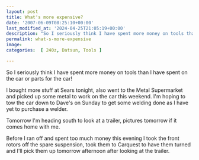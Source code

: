 ```yaml
---
layout: post
title: What's more expensive?
date: '2007-06-09T08:25:10+00:00'
last_modified_at: '2024-04-25T21:05:19+00:00'
description: "So I seriously think I have spent more money on tools than I have spent on the car or parts for the car!"
permalink: what-s-more-expensive
image: 
categories:  [ 240z, Datsun, Tools ]

---
```

So I seriously think I have spent more money on tools than I have spent on the car or parts for the car!

I bought more stuff at Sears tonight, also went to the Metal Supermarket and picked up some metal to work on the car this weekend. I'm hoping to tow the car down to Dave's on Sunday to get some welding done as I have yet to purchase a welder.

Tomorrow I'm heading south to look at a trailer, pictures tomorrow if it comes home with me.

Before I ran off and spent too much money this evening I took the front rotors off the spare suspension, took them to Carquest to have them turned and I'll pick them up tomorrow afternoon after looking at the trailer.


